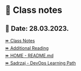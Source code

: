 # 📝 Class notes    
## 📅 Date: 28.03.2023.    



[:fast_forward: Class Notes](/devops-mentorship-program/03-march/week-5-280323/00-class-notes.md)  
[:fast_forward: Additional Reading](/devops-mentorship-program/03-march/week-5-280323/02-additional-reading.md)   
[:fast_forward: HOME - README.md](../../../README.md)  
[:fast_forward: Sadrzaj - DevOps Learning Path](../../../table-of-contents.md)  
